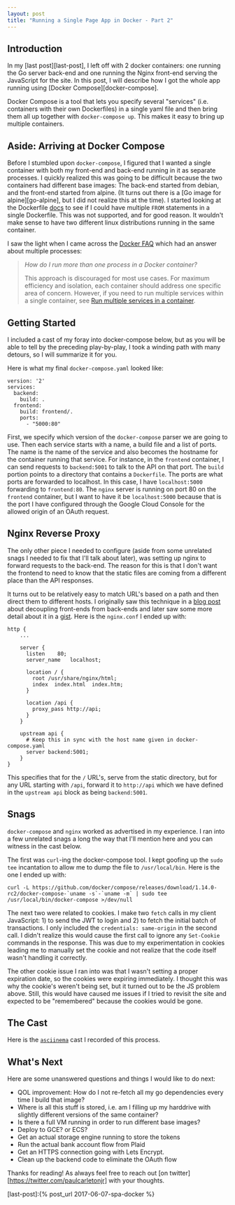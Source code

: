 ```yaml
---
layout: post
title: "Running a Single Page App in Docker - Part 2"
---
```


## Introduction

In my [last post][last-post], I left off with 2 docker containers: one running the Go server back-end and one running the Nginx front-end serving the JavaScript for the site.  In this post, I will describe how I got the whole app running using [Docker Compose][docker-compose].

Docker Compose is a tool that lets you specify several "services" (i.e. containers with their own Dockerfiles) in a single yaml file and then bring them all up together with `docker-compose up`.  This makes it easy to bring up multiple containers.


## Aside: Arriving at Docker Compose

Before I stumbled upon `docker-compose`, I figured that I wanted a single container with both my front-end and back-end running in it as separate processes.  I quickly realized this was going to be difficult because the two containers had different base images: The back-end started from debian, and the front-end started from alpine.  (It turns out there is a [Go image for alpine][go-alpine], but I did not realize this at the time).  I started looking at the Dockerfile [docs][dockerfile-docs] to see if I could have multiple `FROM` statements in a single Dockerfile.  This was not supported, and for good reason.  It wouldn't make sense to have two different linux distributions running in the same container.

I saw the light when I came across the [Docker FAQ][docker-faq] which had an answer about multiple processes:
>*How do I run more than one process in a Docker container?*
>
> This approach is discouraged for most use cases. For maximum efficiency and isolation, each container should address one specific area of concern. However, if you need to run multiple services within a single container, see [Run multiple services in a container][docker-multi].

## Getting Started

I included a cast of my foray into docker-compose below, but as you will be able to tell by the preceding play-by-play, I took a winding path with many detours, so I will summarize it for you.

Here is what my final `docker-compose.yaml` looked like:

```
version: '2'
services:
  backend:
    build: .
  frontend:
    build: frontend/.
    ports:
      - "5000:80"
```

First, we specify which version of the `docker-compose` parser we are going to use.  Then each service starts with a name, a build file and a list of ports.  The name is the name of the service and also becomes the hostname for the container running that service.  For instance, in the `frontend` container, I can send requests to `backend:5001` to talk to the API on that port.  The `build` portion points to a directory that contains a `Dockerfile`.  The ports are what ports are forwarded to localhost.  In this case, I have `localhost:5000` forwarding to `frontend:80`.  The `nginx` server is running on port 80 on the `frontend` container, but I want to have it be `localhost:5000` because that is the port I have configured through the Google Cloud Console for the allowed origin of an OAuth request.

## Nginx Reverse Proxy

The only other piece I needed to configure (aside from some unrelated snags I needed to fix that I'll talk about later), was setting up nginx to forward requests to the back-end.  The reason for this is that I don't want the frontend to need to know that the static files are coming from a different place than the API responses.

It turns out to be relatively easy to match URL's based on a path and then direct them to different hosts. I originally saw this technique in a [blog post][decouple] about decoupling front-ends from back-ends and later saw some more detail about it in a [gist][nginx-proxy]. Here is the `nginx.conf` I ended up with:

```
http {
    ...

    server {
      listen    80;
      server_name   localhost;

      location / {
        root /usr/share/nginx/html;
        index  index.html  index.htm;
      }

      location /api {
        proxy_pass http://api;
      }
    }

    upstream api {
      # Keep this in sync with the host name given in docker-compose.yaml
      server backend:5001;
    }
}
```

This specifies that for the `/` URL's, serve from the static directory, but for any URL starting with `/api`, forward it to `http://api` which we have defined in the `upstream api` block as being `backend:5001`.

## Snags

`docker-compose` and `nginx` worked as advertised in my experience.  I ran into a few unrelated snags a long the way that I'll mention here and you can witness in the cast below.

The first was `curl`-ing the docker-compose tool.  I kept goofing up the `sudo tee` incantation to allow me to dump the file to `/usr/local/bin`.  Here is the one I ended up with:
```
curl -L https://github.com/docker/compose/releases/download/1.14.0-rc2/docker-compose-`uname -s`-`uname -m` | sudo tee /usr/local/bin/docker-compose >/dev/null
```

The next two were related to cookies.  I make two `fetch` calls in my client JavaScript: 1) to send the JWT to login and 2) to fetch the initial batch of transactions.  I only included the `credentials: same-origin` in the second call.  I didn't realize this would cause the first call to ignore any `Set-Cookie` commands in the response.  This was due to my experimentation in cookies leading me to manually set the cookie and not realize that the code itself wasn't handling it correctly.

The other cookie issue I ran into was that I wasn't setting a proper expiration date, so the cookies were expiring immediately.  I thought this was why the cookie's weren't being set, but it turned out to be the JS problem above.  Still, this would have caused me issues if I tried to revisit the site and expected to be "remembered" because the cookies would be gone.

## The Cast

Here is the [`asciinema`](https://asciinema.org) cast I recorded of this process.

<script type="text/javascript" src="https://asciinema.org/a/124559.js" id="asciicast-124559" async></script>


## What's Next

Here are some unanswered questions and things I would like to do next:
- QOL improvement: How do I not re-fetch all my go dependencies every time I build that image?
- Where is all this stuff is stored, i.e. am I filling up my harddrive with slightly different versions of the same container?
- Is there a full VM running in order to run different base images?
- Deploy to GCE? or ECS?
- Get an actual storage engine running to store the tokens
- Run the actual bank account flow from Plaid
- Get an HTTPS connection going with Lets Encrypt.
- Clean up the backend code to eliminate the OAuth flow

Thanks for reading! As always feel free to reach out [on twitter][https://twitter.com/paulcarletonjr] with your thoughts.

[last-post]:{% post_url 2017-06-07-spa-docker %}

[nginx-proxy]:https://gist.github.com/soheilhy/8b94347ff8336d971ad0
[decouple]:https://www.linkedin.com/pulse/decouple-your-single-page-app-from-backend-nginx-tom-bray
[nginx-docker]:https://github.com/nginxinc/docker-nginx/blob/master/mainline/alpine/Dockerfile
[dockerfile-docs]:https://docs.docker.com/engine/reference/builder/#format
[docker-multi]:https://docs.docker.com/engine/admin/multi-service_container/
[docker-faq]:https://docs.docker.com/engine/faq/#how-do-i-run-more-than-one-process-in-a-docker-container
